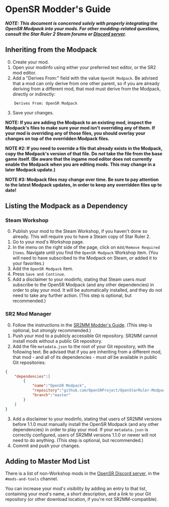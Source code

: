 # OpenSR Modder's Guide

***NOTE: This document is concerned solely with properly integrating the OpenSR Modpack into your mods. For other modding-related questions, consult the Star Ruler 2 Steam forums or [Discord server](https://discord.gg/sUJKJDc).***

## Inheriting from the Modpack

0. Create your mod.
1. Open your modinfo using either your preferred text editor, or the SR2 mod editor.
2. Add a "Derives From:" field with the value `OpenSR Modpack`. Be advised that a mod can only derive from one other parent, so if you are already deriving from a different mod, that mod must derive from the Modpack, directly or indirectly:
```
    Derives From: OpenSR Modpack
```
3. Save your changes.

**NOTE: If you are adding the Modpack to an existing mod, inspect the Modpack's files to make sure your mod isn't overriding any of them. If your mod is overriding any of those files, you should overlay your changes on top of the overridden Modpack files.**

**NOTE #2: If you need to override a file that already exists in the Modpack, copy the Modpack's version of that file. Do *not* take the file from the base game itself. (Be aware that the ingame mod editor does not currently enable the Modpack when you are editing mods. This may change in a later Modpack update.)**

**NOTE #3: Modpack files may change over time. Be sure to pay attention to the latest Modpack updates, in order to keep any overridden files up to date!**

## Listing the Modpack as a Dependency

### Steam Workshop

0. Publish your mod to the Steam Workshop, if you haven't done so already. This will require you to have a Steam copy of Star Ruler 2.
1. Go to your mod's Workshop page.
2. In the menu on the right side of the page, click on `Add/Remove Required Items`. Navigate until you find the `OpenSR Modpack` Workshop item. (You will need to have subscribed to the Modpack on Steam, *or* added it to your favorites.)
3. Add the `OpenSR Modpack` item.
4. Press `Save and Continue`.
5. Add a disclaimer to your modinfo, stating that Steam users *must* subscribe to the OpenSR Modpack (and any other dependencies) in order to play your mod. It will be automatically installed, and they do not need to take any further action. (This step is optional, but recommended.)

### SR2 Mod Manager

0. Follow the instructions in the [SR2MM Modder's Guide](https://github.com/DaloLorn/SR2ModManager#modders-guide). (This step is optional, but *strongly* recommended.)
1. Push your mod to a publicly accessible Git repository. SR2MM cannot install mods without a public Git repository.
2. Add the file `metadata.json` to the root of your Git repository, with the following text. Be advised that if you are inheriting from a different mod, that mod - and all of its dependencies - must *all* be available in public Git repositories:
```json
{
    "dependencies":[
        {
            "name":"OpenSR Modpack",
            "repository":"github.com/OpenSRProject/OpenStarRuler-Modpack",
            "branch":"master"
        }
    ]
}
```
3. Add a disclaimer to your modinfo, stating that users of SR2MM versions before 1.1.0 must manually install the OpenSR Modpack (and any other dependencies) in order to play your mod. If your `metadata.json` is correctly configured, users of SR2MM versions 1.1.0 or newer will not need to do anything. (This step is optional, but recommended.)
4. Commit and push your changes.

## Adding to Master Mod List

There is a list of non-Workshop mods in the [OpenSR Discord server](https://discord.gg/sUJKJDc), in the `#mods-and-tools` channel.

You can increase your mod's visibility by adding an entry to that list, containing your mod's name, a short description, and a link to your Git repository (or other download location, if you're not SR2MM-compatible).